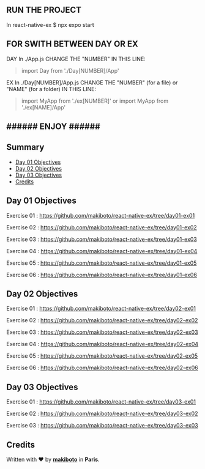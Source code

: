 ## RUN THE PROJECT ##

In react-native-ex
$ npx expo start

## FOR SWITH BETWEEN DAY OR EX ##

DAY
In ./App.js CHANGE THE "NUMBER" IN THIS LINE:
> import Day from './Day[NUMBER]/App'

EX
In ./Day[NUMBER]/App.js CHANGE THE "NUMBER" (for a file) or "NAME" (for a folder) IN THIS LINE:
> import MyApp from './ex[NUMBER]'
or
> import MyApp from './ex[NAME]/App'

## ###### ENJOY ###### ##


## <a name='TOC'>Summary</a>

- [Day 01 Objectives](#objectivesd01)
- [Day 02 Objectives](#objectivesd02)
- [Day 03 Objectives](#objectivesd03)
- [Credits](#credits)

## <a name='objectivesd01'>Day 01 Objectives</a>

Exercise 01 : https://github.com/makiboto/react-native-ex/tree/day01-ex01

Exercise 02 : https://github.com/makiboto/react-native-ex/tree/day01-ex02
    
Exercise 03 : https://github.com/makiboto/react-native-ex/tree/day01-ex03

Exercise 04 : https://github.com/makiboto/react-native-ex/tree/day01-ex04

Exercise 05 : https://github.com/makiboto/react-native-ex/tree/day01-ex05

Exercise 06 : https://github.com/makiboto/react-native-ex/tree/day01-ex06

## <a name='objectivesd02'>Day 02 Objectives</a>

Exercise 01 : https://github.com/makiboto/react-native-ex/tree/day02-ex01

Exercise 02 : https://github.com/makiboto/react-native-ex/tree/day02-ex02
   
Exercise 03 : https://github.com/makiboto/react-native-ex/tree/day02-ex03

Exercise 04 : https://github.com/makiboto/react-native-ex/tree/day02-ex04

Exercise 05 : https://github.com/makiboto/react-native-ex/tree/day02-ex05

Exercise 06 : https://github.com/makiboto/react-native-ex/tree/day02-ex06

## <a name='objectivesd03'>Day 03 Objectives</a>

Exercise 01 : https://github.com/makiboto/react-native-ex/tree/day03-ex01

Exercise 02 : https://github.com/makiboto/react-native-ex/tree/day03-ex02
    
Exercise 03 : https://github.com/makiboto/react-native-ex/tree/day03-ex03



## <a name='credits'>Credits</a>

Written with :heart: by [**makiboto**](http://makiboto.com) in **Paris**.